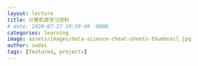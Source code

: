 ```yaml
---
layout: lecture
title: 计算机类学习资料
# date: 2020-07-17 10:59:49 -0000
categories: learning
image: assets/images/data-science-cheat-sheets-thumbnail.jpg
author: zwdai
tags: [featured, projects]
---
```


<!-- Load the element definition -->
<script type="module" src="https://cdn.jsdelivr.net/gh/zerodevx/zero-md@2/dist/zero-md.min.js"></script>

<!-- Simply set the `src` attribute to your MD file and win -->
<zero-md
    src="https://raw.githubusercontent.com/dull-bird/cs-learnig-resource/main/readme.md">
    <template>
        <!-- Load external stylesheets with a `<link rel="stylesheet">` tag -->
        <link rel="stylesheet" href="https://ullday-irdbay.github.io/static/css/main.css">
        <link rel="stylesheet" href="https://ullday-irdbay.github.io/static/css/syntax.css">
        <!-- <link rel="stylesheet" href="highlight-styles.css"> -->
  </template>
</zero-md>

<!-- [Repository on GitHub](https://github.com/dull-bird/awesome-cheat-sheets). -->

<!-- You can import `markdown` file to your `markdown` or `html` file by using [`<zero-md>`](https://zerodevx.github.io/zero-md/). -->